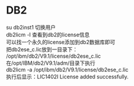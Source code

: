 # DB2

su db2inst1 切换用户  
db2licm -l  查看到db2的license信息  
可以找一个永久的license添加到db2数据库即可   
把db2ese_c.lic放到一目录下：   
/opt/ibm/db2/V9.1/license/db2ese_c.lic   
在/opt/IBM/db2/V9.1/adm/目录下执行   
db2licm -a /opt/ibm/db2/V9.1/license/db2ese_c.lic   
执行后显示：LIC1402I License added successfully.  